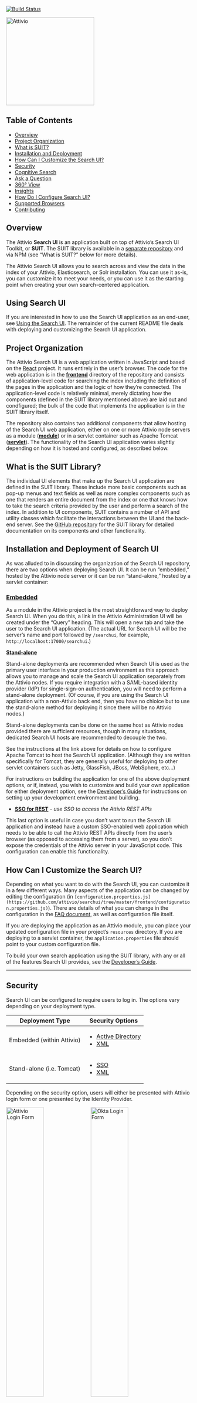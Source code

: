 [![Build Status](https://travis-ci.org/attivio/searchui.svg)](https://travis-ci.org/attivio/searchui)

<a href="http://www.attivio.com" target="_blank"><img src="images/attivio-logo.png" alt="Attivio" width="240" border="0" /></a>
## Table of Contents
* [Overview](#overview)
* [Project Organization](#project-organization)
* [What is SUIT?](#what-is-suit)
* [Installation and Deployment](#installation-and-deployment)
* [How Can I Customize the Search UI?](#how-can-i-customize-the-search-ui)
* [Security](#security)
* [Cognitive Search](#cognitive-search)
* [Ask a Question](#ask-a-question)
* [360&deg; View](#360-view)
* [Insights](#insights)
* [How Do I Configure Search UI?](#how-do-i-configure-search-ui)
* [Supported Browsers](#supported-browsers)
* [Contributing](#contributing)

## Overview
The Attivio **Search UI** is an application built on top of Attivio’s Search UI Toolkit, or **SUIT**. The SUIT library is available in a [separate repository](https://github.com/attivio/suit) and via NPM (see “What is SUIT?” below for more details).

The Attivio Search UI allows you to search across and view the data in the index of your Attivio, Elasticsearch, or Solr installation. You can use it as-is, you can customize it to meet your needs, or you can use it as the starting point when creating your own search-centered application.

## Using Search UI
If you are interested in how to use the Search UI application as an end-user, see [Using the Search UI](UsingSearchUI.md). The remainder of the current README file deals with deploying and customizing the Search UI application.

## Project Organization
The Attivio Search UI is a web application written in JavaScript and based on the [React](https://reactjs.org) project. It runs entirely in the user’s browser. The code for the web application is in the [**frontend**](https://github.com/attivio/searchui/tree/master/frontend) directory of the repository and consists of application-level code for searching the index including the definition of the pages in the application and the logic of how they’re connected. The application-level code is relatively minimal, merely dictating how the components (defined in the SUIT library mentioned above) are laid out and condfigured; the bulk of the code that implements the application is in the SUIT library itself.

The repository also contains two additional components that allow hosting of the Search UI web application, either on one or more Attivio node servers as a module ([**module**](https://github.com/attivio/searchui/tree/master/module)) or in a servlet container such as Apache Tomcat ([**servlet**](https://github.com/attivio/searchui/tree/master/servlet)). The functionality of the Search UI application varies slightly depending on how it is hosted and configured, as described below.

## What is the SUIT Library?

The individual UI elements that make up the Search UI application are defined in the SUIT library. These include more basic components such as pop-up menus and text fields as well as more complex components such as one that renders an entire document from the index or one that knows how to take the search criteria provided by the user and perform a search of the index. In addition to UI components, SUIT contains a number of API and utility classes which facilitate the interactions between the UI and the back-end server. See the [GitHub repository](https://github.com/attivio/suit) for the SUIT library for detailed documentation on its components and other functionality.

## Installation and Deployment of Search UI
As was alluded to in discussing the organization of the Search UI repository, there are two options when deploying Search UI. It can be run “embedded,” hosted by the Attivio node server or it can be run “stand-alone,” hosted by a servlet container:

### **[Embedded](https://answers.attivio.com/display/extranet55/Search+UI+Download)**

As a module in the Attivio project is the most straightforward way to deploy Search UI. When you do this, a link in the Attivio Administration UI will be created under the “Query” heading. This will open a new tab and take the user to the Search UI application. (The actual URL for Search UI will be the server’s name and port followed by `/searchui`, for example, `http://localhost:17000/searchui`.)

**[Stand-alone](DeploymentTomcat.md)**

Stand-alone deployments are recommended when Search UI is used as the primary user interface in your production environment as this approach allows you to manage and scale the Search UI application separately from the Attivio nodes. If you require integration with a SAML-based identity provider (IdP) for single-sign-on authentication, you will need to perform a stand-alone deployment. (Of course, if you are using the Search UI application with a non-Attivio back end, then you have no chioice but to use the stand-alone method for deploying it since there will be no Attivio nodes.)

Stand-alone deployments can be done on the same host as Attivio nodes provided there are sufficient resources, though in many situations, dedicated Search UI hosts are recommended to decouple the two.

See the instructions at the link above for details on how to configure Apache Tomcat to host the Search UI application. (Although they are written specifically for Tomcat, they are generally useful for deploying to other servlet containers such as Jetty, GlassFish, JBoss, WebSphere, etc…)

For instructions on building the application for one of the above deployment options, or if, instead, you wish to customize and build your own application for either deployment option, see the [Developer’s Guide](DevelopersGuide.md) for instructions on setting up your development environment and building.

* **[SSO for REST](ConfiguringRESTSSO.md)**  - *use SSO to access the Attivio REST APIs*

This last option is useful in case you don’t want to run the Search UI application and instead have a custom SSO-enabled web application which needs to be able to call the Attivio REST APIs directly from the user’s browser (as opposed to accessing them from a server), so you don’t expose the credentials of the Attivio server in your JavaScript code. This configuration can enable this functionality.

## How Can I Customize the Search UI?

Depending on what you want to do with the Search UI, you can customize it in a few different ways. Many aspects of the application can be changed by editing the configuration (in `[configuration.properties.js](https://github.com/attivio/searchui/tree/master/frontend/configuration.properties.js)`). There are details of what you can change in the configuration in the [FAQ document](FAQ.md), as well as configuration file itself.

If you are deploying the application as an Attivio module, you can place your updated configuration file in your project’s `resources` directory. If you are deploying to a servlet container, the `application.properties` file should point to your custom configuration file.

To build your own search application using the SUIT library, with any or all of the features Search UI provides, see the [Developer’s Guide](DevelopersGuide.md).

---

## Security
Search UI can be configured to require users to log in. The options vary depending on your deployment type.

| Deployment Type | Security Options | 
| --------------- | ---------------- | 
| Embedded (within Attivio) | <ul><li>[Active Directory](https://answers.attivio.com/display/extranet55/Active+Directory+Authentication+Provider)</li><li>[XML](https://answers.attivio.com/display/extranet55/XML+Authentication+Provider)</li></ul> | 
| Stand-alone (i.e. Tomcat)	 | <ul><li>[SSO](ConfiguringSSO.md)</li><li>[XML](ConfiguringXMLAuthentication.md)</li></ul> | 

Depending on the security option, users will either be presented with Attivio login form or one presented by the Identity Provider.

<img src="images/login-attivio.png" alt="Attivio Login Form" width="45%" /> <img src="images/login-okta.png?raw=true" alt="Okta Login Form" width="45%" />

## Cognitive Search
After logging in, if required, Search UI opens to its landing page. The landing page provides a clean UI to start your search investigation.

<img src="images/landing-page.png?raw=true" alt="Landing Page" width="100%" />

**On this page you can:**
* [Ask a question](#question)
* Click on [Insights](#insights) to better understand your data

<a name="question"></a>
## Ask a Question

Whether you want to ask a free-form question or use our [Advanced Query Language (AQL)](https://answers.attivio.com/display/extranet55/Advanced+Query+Language) in this page you can get to the information you need. Hit **ENTER** or click **Go** to see the results.

<img src="images/italy.png?raw=true" alt="Results" width="100%" />

Following are some features of the results page:

| Feature | Description |
| ------- | ----------- |
| Logged-in user (Attivio Administrator in our case) <br/> <img src="images/username.png?raw=true" alt="Username" align="center" /> | The name of the logged-in user appears in the upper right corner, if available. Otherwise, the username is displayed with an option to log out. |
| Simple or Advanced Query Language <br/> <img src="images/query-language.png?raw=true" alt="Query Language" align="center" /> | Select between Attivio’s [Simple Query Language](https://answers.attivio.com/display/extranet55/Simple+Query+Language) or the [Advanced Query Language](https://answers.attivio.com/display/extranet55/Advanced+Query+Language). |
| Search Box <br/> <img src="images/search box.png?raw=true" alt="Search Box" align="center" />| Enter the text of your query.  For the [Simple Query Language](https://answers.attivio.com/display/extranet55/Simple+Query+Language), enter a keyword or a field:keyword pair.  The string \*:\* retrieves all documents in all tables.  You can paste in more complex queries written in the [Advanced Query Language](https://answers.attivio.com/display/extranet55/Advanced+Query+Language), such as those demonstrated in the [Quick Start Tutorial](https://answers.attivio.com/display/extranet55/Quick+Start+Tutorial). |
| Facet Filters <br/> <img src="images/facets.png?raw=true" alt="Facets" align="center" /> | The left column of the display is devoted to facet controls.  Each one summarizes opportunities to “drill down” on the set of current results to narrow the search. |
| Applied Facets <br/> <img src="images/applied-facet.png?raw=true" alt="Applied Facet" align="center" /> | Under the header, the facet filters that have been applied to the search are displayed. Each item can be individually removed to widen the result set as needed. |
| Sort Control <br/> <img src="images/sort-by.png?raw=true" alt="Sort By" align="center" /> | The sort control reorders the result items. You can sort by relevancy and select which [relevancy model](https://answers.attivio.com/display/extranet55/Machine+Learning+Relevancy) to use, or by any sortable field in the schema. See [Sorting Results](https://answers.attivio.com/display/extranet55/Sorting+Results) for more information. |
| Relevancy Model <br/> <img src="images/relevancy.png?raw=true" alt="Relevancy" align="center" /> | If you choose Relevancy in the Sort Control, you can choose the Relevancy Model to use. See [Machine Learning Relevancy](https://answers.attivio.com/display/extranettrunk/Machine+Learning+Relevancy) for more information. |
| Paging Controls <br/> <img src="images/pagination.png?raw=true" alt="Pagination" align="center" /> | The paging controls let you page through the search results conveniently. |
| Matching Documents | The right column of this page is devoted to the display of matching documents. <ul><li>If there is a [Thumbnail Image](https://answers.attivio.com/display/extranet55/Thumbnail+and+Preview+Images) available, it will be displayed to the left of the document (like the flag images in the Quick Start Tutorial.)</li><li>The title of the document is often a hyperlink to the actual document or web page.</li><li>Search UI is preconfigured to show the **table** value of each matching document next to the result number.</li><li>By default, Search UI displays the document teaser, with matching terms [highlighted](https://answers.attivio.com/display/extranet55/Field+Expressions).<ul><li>Items that matched the query are shown in **bold** face.</li><li>[Scoped entities](https://answers.attivio.com/display/extranet55/Scope+Search) are color-coded:<ul><li>People: Yellow</li><li>Locations: Blue</li><li>Companies: Red</li></ul></li><li>[Key phrases](https://answers.attivio.com/display/extranet55/Key-Phrase+Extraction): Green</li><li>[Entity Sentiment](https://answers.attivio.com/display/extranet55/Using+Entity+Sentiment) is indicated by red and green plus or minus icons.</li></ul></li><li>Document Details consist of fields and values. Note that you can temporarily display all fields by setting the **Details** button next to the Sort Control to **On**.</li><li>The **Tags** field is a [Real Time Field](https://answers.attivio.com/display/extranet55/Real-Time+Updates) configured in the [Schema](https://answers.attivio.com/display/extranet55/Configure+the+Attivio+Schema). It lets you add labels to each document directly from the Results Page. These labels can then be collected into a new facet to assist in subsequent searches.</li></ul> |  
| User Rating <br/> <img src="images/stars.png?raw=true" alt="Rating" align="center" /> | A user can provide a rating for a document that can be used as a signal when using Machine Learning to create a relevancy model. See [Machine Learning Relevancy](https://answers.attivio.com/display/extranet55/Machine+Learning+Relevancy) for more information. |
| Show 360&deg; View | You can choose to see a  360&deg; view of a document to better understand the document and how it relates to other documents using our Knowledge Graph. |

---

## 360&deg; View
<img src="images/360-Italy.PNG?raw=true" alt="Italy 360 View" width="100%" />

The 360&deg; View page allows you to take a closer look at a single document and understand how it relates to other documents in the index.

In the 360&deg; View you can see the document text, extracted entities and the Knowledge Graph. The Knowledge Graph shows how this document is linked to other documents by matching the entities extracted.

If we look at “Italy,” we can see it relates to two News documents based on mentions of the extracted locations of Italy and Germany.

<img src="images/graph.PNG?raw=true" alt="Knowledge Graph" width="100%" />

---

## Insights
The Insights page provides a dashboard that allows you to quickly understand your data without knowing what data was ingested.

Using our [Text Analytics](https://answers.attivio.com/display/extranet55/Attivio+Text+Analytics) capabilities and [facets](https://answers.attivio.com/display/extranet55/Facets) we build knowledge on top of your data so that you can better understand your data.

<img src="images/insights.png?raw=true" alt="Insights" width="100%" />

---
<a name="configuration"></a>
## How Do I Configure Search UI?
Many Search UI features are configurable, including pointing it to an Elasticsearch or Solr installation.  These settings support rapid prototyping for demos and proof-of-concept projects.  

> Setting these preferences will affect all users who may be accessing this application.
> If any values are not specified, the application uses system-application defaults.
> If Search UI is deployed to multiple web servers or Attivio nodes, the preferences must be manually synchronized across all nodes.

The full list of properties and the description of each can be found in the [configuration.properties.js](frontend/configuration.properties.js) file.

<a name="supported-browsers"></a>
## Supported Browsers
Search UI is tested with the following browsers at release time:

**Windows Clients:**

* Chrome stable - latest stable version
* Microsoft Edge - latest stable version
* Internet Explorer 11

**Mac clients:** 
* Chrome stable - latest stable version

**Linux clients:** 
* Chrome stable - latest stable version

**Recommended Screen Resolution:**
* 1280 x 800 pixels, 1600 x 900 pixels or higher

## Contributing
To report an issue or contribute, see [CONTRIBUTING.md](CONTRIBUTING.md)
